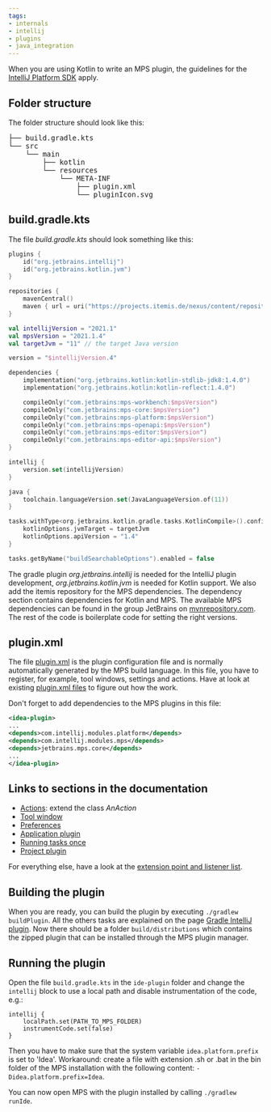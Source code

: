 ```yaml
---
tags:
- internals
- intellij
- plugins
- java_integration
---
```


When you are using Kotlin to write an MPS plugin, the guidelines for the [IntelliJ Platform SDK](https://plugins.jetbrains.com/docs/intellij/welcome.html) apply.

## Folder structure

The folder structure should look like this:

<pre>
├── build.gradle.kts
└── src
    └── main
        ├── kotlin
        └── resources
            └── META-INF
                ├── plugin.xml
                └── pluginIcon.svg
</pre>

## build.gradle.kts
  
The file *build.gradle.kts* should look something like this:

```kotlin
plugins {
    id("org.jetbrains.intellij")
    id("org.jetbrains.kotlin.jvm")
}

repositories {
    mavenCentral()
    maven { url = uri("https://projects.itemis.de/nexus/content/repositories/mbeddr") }
}

val intellijVersion = "2021.1"
val mpsVersion = "2021.1.4"
val targetJvm = "11" // the target Java version

version = "$intellijVersion.4"

dependencies {
    implementation("org.jetbrains.kotlin:kotlin-stdlib-jdk8:1.4.0")
    implementation("org.jetbrains.kotlin:kotlin-reflect:1.4.0")

    compileOnly("com.jetbrains:mps-workbench:$mpsVersion")
    compileOnly("com.jetbrains:mps-core:$mpsVersion")
    compileOnly("com.jetbrains:mps-platform:$mpsVersion")
    compileOnly("com.jetbrains:mps-openapi:$mpsVersion")
    compileOnly("com.jetbrains:mps-editor:$mpsVersion")
    compileOnly("com.jetbrains:mps-editor-api:$mpsVersion")
}

intellij {
    version.set(intellijVersion)
}

java {
    toolchain.languageVersion.set(JavaLanguageVersion.of(11))
}

tasks.withType<org.jetbrains.kotlin.gradle.tasks.KotlinCompile>().configureEach {
    kotlinOptions.jvmTarget = targetJvm
    kotlinOptions.apiVersion = "1.4"
}

tasks.getByName("buildSearchableOptions").enabled = false

```

The gradle plugin *org.jetbrains.intellij* is needed for the IntelliJ plugin development, *org.jetbrains.kotlin.jvm* is needed for Kotlin support. We also add the itemis repository for the MPS dependencies. The dependency section contains dependencies for Kotlin and MPS. The available MPS dependencies can be found in the group JetBrains on [mvnrepository.com](https://mvnrepository.com/artifact/com.jetbrains). The rest of the code is boilerplate code for setting the right versions.

## plugin.xml

The file [plugin.xml](https://plugins.jetbrains.com/docs/intellij/plugin-configuration-file.html) is the plugin configuration file and is normally automatically generated by the MPS build language.
In this file, you have to register, for example, tool windows, settings and actions. Have at look at existing [plugin.xml files](https://github.com/JetBrains/MPS/search?q=filename%3Aplugin.xml) to figure out how the work.

Don't forget to add dependencies to the MPS plugins in this file:
```xml
<idea-plugin>
...
<depends>com.intellij.modules.platform</depends>
<depends>com.intellij.modules.mps</depends>
<depends>jetbrains.mps.core</depends>
...
</idea-plugin>
```

## Links to sections in the documentation

- [Actions](https://plugins.jetbrains.com/docs/intellij/basic-action-system.html): extend the class *AnAction*
- [Tool window](https://plugins.jetbrains.com/docs/intellij/tool-windows.html#declarative-setup)
- [Preferences](https://plugins.jetbrains.com/docs/intellij/settings.html)
- [Application plugin](https://plugins.jetbrains.com/docs/intellij/plugin-components.html#application-startup)
- [Running tasks once](https://plugins.jetbrains.com/docs/intellij/ide-infrastructure.html#running-tasks-once)
- [Project plugin](https://plugins.jetbrains.com/docs/intellij/plugin-components.html#project-open)

For everything else, have a look at the [extension point and listener list](https://plugins.jetbrains.com/docs/intellij/extension-point-list.html).

## Building the plugin

When you are ready, you can build the plugin by executing `./gradlew buildPlugin`. All the others tasks are explained on the page [Gradle IntelliJ plugin](https://plugins.jetbrains.com/docs/intellij/tools-gradle-intellij-plugin.html). Now there should be a folder `build/distributions` which contains the zipped plugin that can be installed through the MPS plugin manager.

## Running the plugin

Open the file `build.gradle.kts` in the `ide-plugin` folder and change the `intellij` block to use a local
path and disable instrumentation of the code, e.g.:
```
intellij {
    localPath.set(PATH_TO_MPS_FOLDER)
    instrumentCode.set(false)
}
```

Then you have to make sure that the system variable `idea.platform.prefix` is set to 'Idea'.
Workaround: create a file with extension .sh or .bat in the bin folder of the MPS installation with the following content: `-Didea.platform.prefix=Idea`.

You can now open MPS with the plugin installed by calling `./gradlew runIde`.